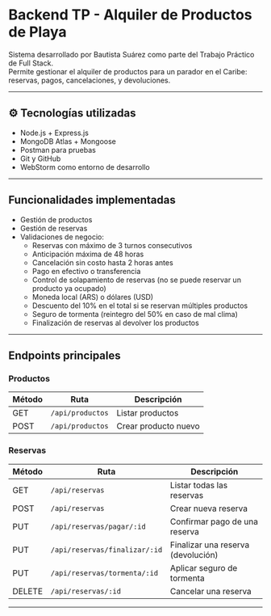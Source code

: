 # Backend TP - Alquiler de Productos de Playa

Sistema desarrollado por Bautista Suárez como parte del Trabajo Práctico de Full Stack.  
Permite gestionar el alquiler de productos para un parador en el Caribe: reservas, pagos, cancelaciones, y devoluciones.

---

## ⚙️ Tecnologías utilizadas

- Node.js + Express.js
- MongoDB Atlas + Mongoose
- Postman para pruebas
- Git y GitHub
- WebStorm como entorno de desarrollo

---

## Funcionalidades implementadas

- Gestión de productos
- Gestión de reservas
- Validaciones de negocio:
  - Reservas con máximo de 3 turnos consecutivos
  - Anticipación máxima de 48 horas
  - Cancelación sin costo hasta 2 horas antes
  - Pago en efectivo o transferencia
  - Control de solapamiento de reservas (no se puede reservar un producto ya ocupado)
  - Moneda local (ARS) o dólares (USD)
  - Descuento del 10% en el total si se reservan múltiples productos
  - Seguro de tormenta (reintegro del 50% en caso de mal clima)
  - Finalización de reservas al devolver los productos

---

## Endpoints principales

### Productos
| Método | Ruta                  | Descripción                  |
|--------|------------------------|-------------------------------|
| GET    | `/api/productos`        | Listar productos              |
| POST   | `/api/productos`        | Crear producto nuevo          |

### Reservas
| Método | Ruta                         | Descripción                    |
|--------|-------------------------------|---------------------------------|
| GET    | `/api/reservas`               | Listar todas las reservas       |
| POST   | `/api/reservas`               | Crear nueva reserva             |
| PUT    | `/api/reservas/pagar/:id`     | Confirmar pago de una reserva   |
| PUT    | `/api/reservas/finalizar/:id` | Finalizar una reserva (devolución) |
| PUT    | `/api/reservas/tormenta/:id`  | Aplicar seguro de tormenta      |
| DELETE | `/api/reservas/:id`           | Cancelar una reserva            |

---



